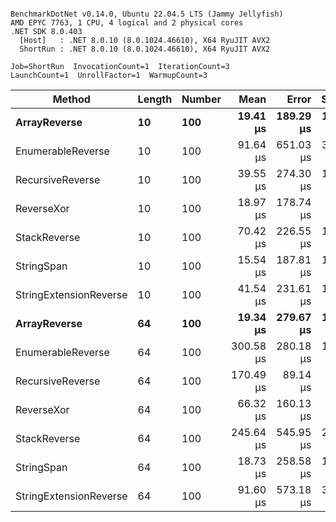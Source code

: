 ```

BenchmarkDotNet v0.14.0, Ubuntu 22.04.5 LTS (Jammy Jellyfish)
AMD EPYC 7763, 1 CPU, 4 logical and 2 physical cores
.NET SDK 8.0.403
  [Host]   : .NET 8.0.10 (8.0.1024.46610), X64 RyuJIT AVX2
  ShortRun : .NET 8.0.10 (8.0.1024.46610), X64 RyuJIT AVX2

Job=ShortRun  InvocationCount=1  IterationCount=3  
LaunchCount=1  UnrollFactor=1  WarmupCount=3  

```
| Method                 | Length | Number | Mean      | Error     | StdDev    | Median    | Min        | Max       | Allocated |
|----------------------- |------- |------- |----------:|----------:|----------:|----------:|-----------:|----------:|----------:|
| **ArrayReverse**           | **10**     | **100**    |  **19.41 μs** | **189.29 μs** | **10.376 μs** |  **15.93 μs** |  **11.222 μs** |  **31.08 μs** |  **10.09 KB** |
| EnumerableReverse      | 10     | 100    |  91.64 μs | 651.03 μs | 35.685 μs |  74.25 μs |  67.984 μs | 132.69 μs |  25.72 KB |
| RecursiveReverse       | 10     | 100    |  39.55 μs | 274.30 μs | 15.035 μs |  40.08 μs |  24.255 μs |  54.31 μs |  33.53 KB |
| ReverseXor             | 10     | 100    |  18.97 μs | 178.74 μs |  9.797 μs |  15.58 μs |  11.310 μs |  30.01 μs |  10.09 KB |
| StackReverse           | 10     | 100    |  70.42 μs | 226.55 μs | 12.418 μs |  64.90 μs |  61.717 μs |  84.64 μs |  31.19 KB |
| StringSpan             | 10     | 100    |  15.54 μs | 187.81 μs | 10.294 μs |  10.27 μs |   8.947 μs |  27.40 μs |   5.41 KB |
| StringExtensionReverse | 10     | 100    |  41.54 μs | 231.61 μs | 12.695 μs |  41.70 μs |  28.764 μs |  54.15 μs |  28.84 KB |
| **ArrayReverse**           | **64**     | **100**    |  **19.34 μs** | **279.67 μs** | **15.330 μs** |  **12.12 μs** |   **8.956 μs** |  **36.95 μs** |  **30.41 KB** |
| EnumerableReverse      | 64     | 100    | 300.58 μs | 280.18 μs | 15.358 μs | 298.00 μs | 286.675 μs | 317.06 μs |  59.31 KB |
| RecursiveReverse       | 64     | 100    | 170.49 μs |  89.14 μs |  4.886 μs | 172.09 μs | 165.002 μs | 174.37 μs | 560.88 KB |
| ReverseXor             | 64     | 100    |  66.32 μs | 160.13 μs |  8.777 μs |  61.86 μs |  60.675 μs |  76.43 μs |  30.41 KB |
| StackReverse           | 64     | 100    | 245.64 μs | 545.95 μs | 29.926 μs | 241.32 μs | 218.112 μs | 277.49 μs |  88.22 KB |
| StringSpan             | 64     | 100    |  18.73 μs | 258.58 μs | 14.174 μs |  10.93 μs |  10.175 μs |  35.09 μs |  15.56 KB |
| StringExtensionReverse | 64     | 100    |  91.60 μs | 573.18 μs | 31.418 μs |  74.21 μs |  72.727 μs | 127.87 μs |  68.69 KB |

